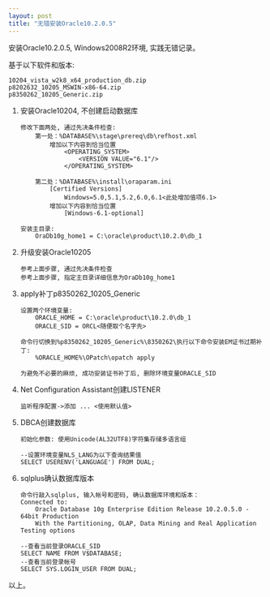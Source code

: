 ```yaml
---
layout: post
title: "无错安装Oracle10.2.0.5"
---
```


安装Oracle10.2.0.5, Windows2008R2环境, 实践无错记录。

基于以下软件和版本: 

	10204_vista_w2k8_x64_production_db.zip
	p8202632_10205_MSWIN-x86-64.zip
	p8350262_10205_Generic.zip
1.  安装Oracle10204, 不创建启动数据库

		修改下面两处, 通过先决条件检查: 
			第一处：%DATABASE%\stage\prereq\db\refhost.xml
				增加以下内容到恰当位置
					<OPERATING_SYSTEM>
			    		<VERSION VALUE="6.1"/>
					</OPERATING_SYSTEM>

			第二处：%DATABASE%\install\oraparam.ini
			    [Certified Versions]
			    	Windows=5.0,5.1,5.2,6.0,6.1<此处增加值项6.1>
			    增加以下内容到恰当位置
			    	[Windows-6.1-optional]

		安装主目录: 
			OraDb10g_home1 = C:\oracle\product\10.2.0\db_1
2.  升级安装Oracle10205

		参考上面步骤, 通过先决条件检查
		参考上面步骤, 指定主目录详细信息为OraDb10g_home1
3.  apply补丁p8350262_10205_Generic

		设置两个环境变量: 
			ORACLE_HOME = C:\oracle\product\10.2.0\db_1
			ORACLE_SID = ORCL<随便取个名字先>

		命令行切换到%p8350262_10205_Generic%\8350262\执行以下命令安装EM证书过期补丁: 
			%ORACLE_HOME%\OPatch\opatch apply

		为避免不必要的麻烦, 成功安装证书补丁后, 删除环境变量ORACLE_SID
4.  Net Configuration Assistant创建LISTENER

		监听程序配置->添加 ... <使用默认值>
5.  DBCA创建数据库<ORCL>

		初始化参数: 使用Unicode(AL32UTF8)字符集存储多语言组

		--设置环境变量NLS_LANG为以下查询结果值
		SELECT USERENV('LANGUAGE') FROM DUAL;
6.  sqlplus确认数据库版本

		命令行敲入sqlplus, 输入帐号和密码, 确认数据库环境和版本：
		Connected to: 
			Oracle Database 10g Enterprise Edition Release 10.2.0.5.0 - 64bit Production
			With the Partitioning, OLAP, Data Mining and Real Application Testing options
		
		--查看当前登录ORACLE_SID
		SELECT NAME FROM V$DATABASE;
		--查看当前登录帐号
		SELECT SYS.LOGIN_USER FROM DUAL;

以上。
<br>